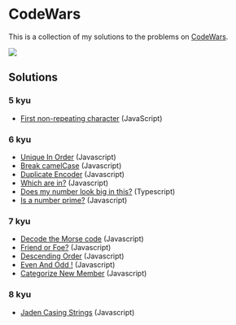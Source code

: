 # CodeWars

This is a collection of my solutions to the problems on [CodeWars](https://www.codewars.com/users/abdeljalil-salhi/).

<img src="https://www.codewars.com/users/abdeljalil-salhi/badges/large" />

## Solutions

### 5 kyu

- [First non-repeating character](/5kyu_first_non_repeating_character/solution.js) (JavaScript)

### 6 kyu

- [Unique In Order](/6kyu_unique_in_order/solution.js) (Javascript)
- [Break camelCase](/6kyu_break_camelcase/solution.js) (Javascript)
- [Duplicate Encoder](/6kyu_duplicate_encoder/solution.js) (Javascript)
- [Which are in?](/6kyu_which_are_in/solution.js) (Javascript)
- [Does my number look big in this?](/6kyu_does_my_number_look_big_in_this/solution.ts) (Typescript)
- [Is a number prime?](/6kyu_is_a_number_prime/solution.js) (Javascript)

### 7 kyu

- [Decode the Morse code](/7kyu_decode_the_morse_code/solution.js) (Javascript)
- [Friend or Foe?](/7kyu_friend_or_foe/solution.js) (Javascript)
- [Descending Order](/7kyu_descending_order/solution.js) (Javascript)
- [Even And Odd !](/7kyu_even_and_odd/solution.js) (Javascript)
- [Categorize New Member](/7kyu_categorize_new_member/solution.js) (Javascript)

### 8 kyu

- [Jaden Casing Strings](/8kyu_jaden_casing_strings/solution.js) (Javascript)
